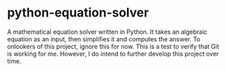 # python-equation-solver
A mathematical equation solver written in Python. It takes an algebraic equation as an input, then simplifies it and computes the answer.
To onlookers of this project, ignore this for now. This is a test to verify that Git is working for me.
However, I do intend to further develop this project over time.
